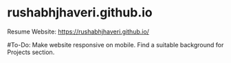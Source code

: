 # rushabhjhaveri.github.io
Resume Website: https://rushabhjhaveri.github.io/

#To-Do:
Make website responsive on mobile.
Find a suitable background for Projects section.
